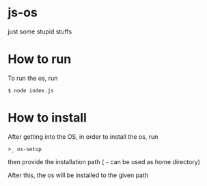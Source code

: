 # js-os
just some stupid stuffs

# How to run
To run the os, run
```
$ node index.js
```

# How to install
After getting into the OS, in order to install the os, run
```
>_ os-setup
```
then provide the installation path ( `~` can be used as home directory)

After this, the os will be installed to the given path
